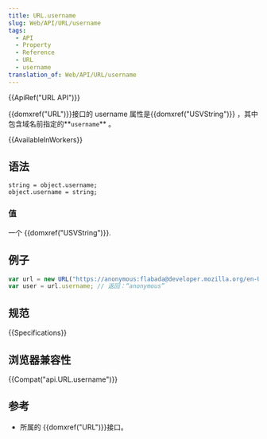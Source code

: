 ```yaml
---
title: URL.username
slug: Web/API/URL/username
tags:
  - API
  - Property
  - Reference
  - URL
  - username
translation_of: Web/API/URL/username
---
```

{{ApiRef("URL API")}}

{{domxref("URL")}}接口的 username 属性是{{domxref("USVString")}} ，其中包含域名前指定的**`username`** 。

{{AvailableInWorkers}}

## 语法

```plain
string = object.username;
object.username = string;
```

### 值

一个 {{domxref("USVString")}}.

## 例子

```js
var url = new URL("https://anonymous:flabada@developer.mozilla.org/en-US/docs/Web/API/URL/username");
var user = url.username; // 返回：“anonymous”
```

## 规范

{{Specifications}}

## 浏览器兼容性

{{Compat("api.URL.username")}}

## 参考

- 所属的 {{domxref("URL")}}接口。
